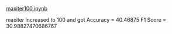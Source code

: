 [maxiter100.ipynb]()

maxiter increased to 100 and got 
Accuracy = 40.46875
F1 Score = 30.98827470686767
